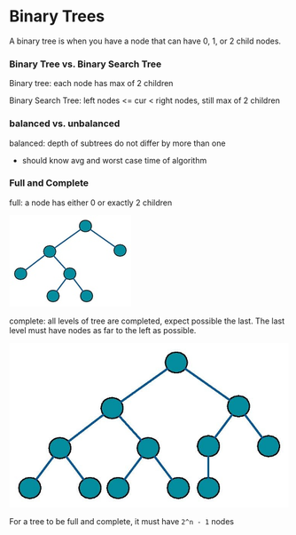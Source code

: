 Binary Trees
======
A binary tree is when you have a node that can have 0, 1, or 2 child nodes.  

### Binary Tree vs. Binary Search Tree
Binary tree: each node has max of 2 children   

Binary Search Tree: left nodes <= cur < right nodes, still max of 2 children

### balanced vs. unbalanced
balanced: depth of subtrees do not differ by more than one

* should know avg and worst case time of algorithm

### Full and Complete
full: a node has either 0 or exactly 2 children  

![full binary tree](binary-trees-images/Full_binary.jpg)

complete: all levels of tree are completed, expect possible the last. The last level must have nodes as far to the left as possible.

![complete binary tree](binary-trees-images/Complete_binary.jpg)

For a tree to be full and complete, it must have `2^n - 1` nodes

